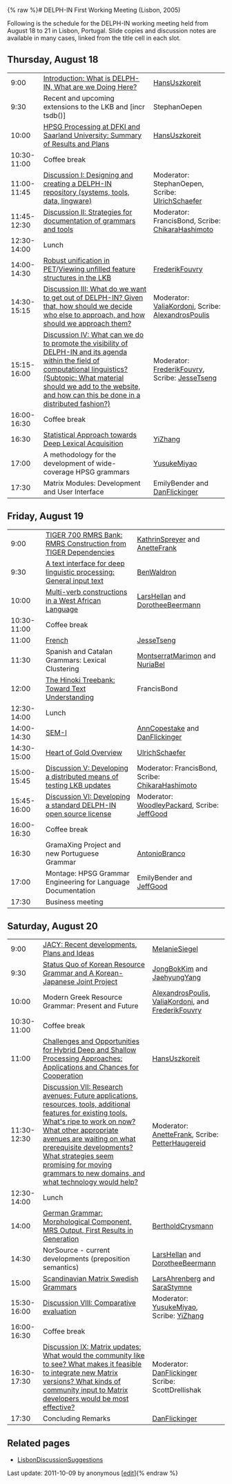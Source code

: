 {% raw %}# DELPH-IN First Working Meeting (Lisbon, 2005)

Following is the schedule for the DELPH-IN working meeting held from
August 18 to 21 in Lisbon, Portugal. Slide copies and discussion notes
are available in many cases, linked from the title cell in each slot.

## Thursday, August 18

|             |                                                                                                                                                                                                                                                                            |                                                                                        |
|-------------|----------------------------------------------------------------------------------------------------------------------------------------------------------------------------------------------------------------------------------------------------------------------------|----------------------------------------------------------------------------------------|
| 9:00        | [Introduction: What is DELPH-IN, What are we Doing Here?](http://www.dfki.de/~hansu/delphin/DELPH-IN-Lisbon_Intro.pdf)                                                                                                                                                     | [HansUszkoreit](https://delph-in.github.io/docs/garage/HansUszkoreit)                                                         |
| 9:30        | Recent and upcoming extensions to the LKB and \[incr tsdb()\]                                                                                                                                                                                                              | StephanOepen                                                           |
| 10:00       | [HPSG Processing at DFKI and Saarland University: Summary of Results and Plans](http://www.dfki.de/~hansu/delphin/DELPH-IN-Lisbon_Saarbruecken.pdf)                                                                                                                        | [HansUszkoreit](https://delph-in.github.io/docs/garage/HansUszkoreit)                                                         |
| 10:30-11:00 | Coffee break                                                                                                                                                                                                                                                               |                                                                                        |
| 11:00-11:45 | [Discussion I: Designing and creating a DELPH-IN repository (systems, tools, data, lingware)](https://delph-in.github.io/docs/summits/LisbonRepositoryDiscussion)                                                                                                                                                  | Moderator: StephanOepen, Scribe: [UlrichSchaefer](https://delph-in.github.io/docs/garage/UlrichSchaefer)      |
| 11:45-12:30 | [Discussion II: Strategies for documentation of grammars and tools](https://delph-in.github.io/docs/summits/LisbonDocumentationDiscussion)                                                                                                                                                                         | Moderator: FrancisBond, Scribe: [ChikaraHashimoto](https://delph-in.github.io/docs/garage/ChikaraHashimoto)    |
| 12:30-14:00 | Lunch                                                                                                                                                                                                                                                                      |                                                                                        |
| 14:00-14:30 | [Robust unification in PET](http://www.coli.uni-saarland.de/~fouvry/files/rcu.pdf)/[Viewing unfilled feature structures in the LKB](http://www.coli.uni-saarland.de/~fouvry/files/unfilling.pdf)                                                                           | [FrederikFouvry](https://delph-in.github.io/docs/garage/FrederikFouvry)                                                       |
| 14:30-15:15 | [Discussion III: What do we want to get out of DELPH-IN? Given that, how should we decide who else to approach, and how should we approach them?](https://delph-in.github.io/docs/summits/LisbonExpectationsDiscussion)                                                                                            | Moderator: [ValiaKordoni](https://delph-in.github.io/docs/garage/ValiaKordoni), Scribe: [AlexandrosPoulis](/AlexandrosPoulis) |
| 15:15-16:00 | [Discussion IV: What can we do to promote the visibility of DELPH-IN and its agenda within the field of computational linguistics? (Subtopic: What material should we add to the website, and how can this be done in a distributed fashion?)](https://delph-in.github.io/docs/summits/LisbonVisibilityDiscussion) | Moderator: [FrederikFouvry](https://delph-in.github.io/docs/garage/FrederikFouvry), Scribe: [JesseTseng](https://delph-in.github.io/docs/garage/JesseTseng)          |
| 16:00-16:30 | Coffee break                                                                                                                                                                                                                                                               |                                                                                        |
| 16:30       | [Statistical Approach towards Deep Lexical Acquisition](http://www.coli.uni-saarland.de/~yzhang/files/delphin-lisbon.pdf)                                                                                                                                                  | [YiZhang](https://delph-in.github.io/docs/garage/YiZhang)                                                                     |
| 17:00       | A methodology for the development of wide-coverage HPSG grammars                                                                                                                                                                                                           | [YusukeMiyao](/YusukeMiyao)                                                            |
| 17:30       | Matrix Modules: Development and User Interface                                                                                                                                                                                                                             | EmilyBender and [DanFlickinger](https://delph-in.github.io/docs/garage/DanFlickinger)                          |

## Friday, August 19

|             |                                                                                                                                                                                  |                                                                                     |
|-------------|----------------------------------------------------------------------------------------------------------------------------------------------------------------------------------|-------------------------------------------------------------------------------------|
| 9:00        | [TIGER 700 RMRS Bank: RMRS Construction from TIGER Dependencies](http://www.dfki.de/~frank/delphin-tiger_700_rmrs.pdf)                                                           | [KathrinSpreyer](/KathrinSpreyer) and [AnetteFrank](/AnetteFrank)                   |
| 9:30        | [A text interface for deep linguistic processing: General input text](http://www.cl.cam.ac.uk/~bmw20/Papers/DELPHIN05-A_%22text_interface%22_for_deep_linguistic_processing.pdf) | [BenWaldron](https://delph-in.github.io/docs/garage/BenWaldron)                                                            |
| 10:00       | [Multi-verb constructions in a West African Language](http://www.ling.hf.ntnu.no/nufu/DELPH-IN2005.pdf)                                                                          | [LarsHellan](/LarsHellan) and [DorotheeBeermann](/DorotheeBeermann)                 |
| 10:30-11:00 | Coffee break                                                                                                                                                                     |                                                                                     |
| 11:00       | [French](http://www.loria.fr/~tseng/files/tseng-delphin.pdf)                                                                                                                     | [JesseTseng](https://delph-in.github.io/docs/garage/JesseTseng)                                                            |
| 11:30       | Spanish and Catalan Grammars: Lexical Clustering                                                                                                                                 | [MontserratMarimon](/MontserratMarimon) and [NuriaBel](/NuriaBel)                   |
| 12:00       | [The Hinoki Treebank: Toward Text Understanding](http://www.kecl.ntt.co.jp/icl/mtg/members/bond/pubs/2005-delphin-hinoki.pdf)                                                    | FrancisBond                                                          |
| 12:30-14:00 | Lunch                                                                                                                                                                            |                                                                                     |
| 14:00-14:30 | [SEM-I](http://lingo.stanford.edu/dan/semi.lisbon.2005.pdf)                                                                                                                      | [AnnCopestake](https://delph-in.github.io/docs/garage/AnnCopestake) and [DanFlickinger](https://delph-in.github.io/docs/garage/DanFlickinger)                     |
| 14:30-15:00 | [Heart of Gold Overview](http://www.dfki.de/~uschaefer/heartofgold_delph-in.pdf)                                                                                                 | [UlrichSchaefer](https://delph-in.github.io/docs/garage/UlrichSchaefer)                                                    |
| 15:00-15:45 | [Discussion V: Developing a distributed means of testing LKB updates](https://delph-in.github.io/docs/summits/LisbonTestingDiscussion)                                                                                   | Moderator: FrancisBond, Scribe: [ChikaraHashimoto](https://delph-in.github.io/docs/garage/ChikaraHashimoto) |
| 15:45-16:00 | [Discussion VI: Developing a standard DELPH-IN open source license](https://delph-in.github.io/docs/summits/LisbonLicensingDiscussion)                                                                                   | Moderator: [WoodleyPackard](/WoodleyPackard), Scribe: [JeffGood](https://delph-in.github.io/docs/garage/JeffGood)          |
| 16:00-16:30 | Coffee break                                                                                                                                                                     |                                                                                     |
| 16:30       | GramaXing Project and new Portuguese Grammar                                                                                                                                     | [AntonioBranco](https://delph-in.github.io/docs/garage/AntonioBranco)                                                      |
| 17:00       | Montage: HPSG Grammar Engineering for Language Documentation                                                                                                                     | EmilyBender and [JeffGood](https://delph-in.github.io/docs/garage/JeffGood)                                 |
| 17:30       | Business meeting                                                                                                                                                                 |                                                                                     |

## Saturday, August 20

|             |                                                                                                                                                                                                                                                                                                                                                           |                                                                                                           |
|-------------|-----------------------------------------------------------------------------------------------------------------------------------------------------------------------------------------------------------------------------------------------------------------------------------------------------------------------------------------------------------|-----------------------------------------------------------------------------------------------------------|
| 9:00        | [JACY: Recent developments, Plans and Ideas](http://www.dfki.de/~siegel/JACY-Lisbon-2005-08.pdf)                                                                                                                                                                                                                                                          | [MelanieSiegel](/MelanieSiegel)                                                                           |
| 9:30        | [Status Quo of Korean Resource Grammar and A Korean-Japanese Joint Project](http://andante.kangnam.ac.kr/~jhyang/down/lisbon-korean.pdf)                                                                                                                                                                                                                  | [JongBokKim](https://delph-in.github.io/docs/garage/JongBokKim) and [JaehyungYang](/JaehyungYang)                                                |
| 10:00       | Modern Greek Resource Grammar: Present and Future                                                                                                                                                                                                                                                                                                         | [AlexandrosPoulis](/AlexandrosPoulis), [ValiaKordoni](https://delph-in.github.io/docs/garage/ValiaKordoni), and [FrederikFouvry](https://delph-in.github.io/docs/garage/FrederikFouvry) |
| 10:30-11:00 | Coffee break                                                                                                                                                                                                                                                                                                                                              |                                                                                                           |
| 11:00       | [Challenges and Opportunities for Hybrid Deep and Shallow Processing Approaches: Applications and Chances for Cooperation](http://www.dfki.de/~hansu/delphin/DELPH-IN-Lisbon_Hybrid.pdf)                                                                                                                                                                  | [HansUszkoreit](https://delph-in.github.io/docs/garage/HansUszkoreit)                                                                            |
| 11:30-12:30 | [Discussion VII: Research avenues: Future applications, resources, tools, additional features for existing tools. What's ripe to work on now? What other appropriate avenues are waiting on what prerequisite developments? What strategies seem promising for moving grammars to new domains, and what technology would help?](https://delph-in.github.io/docs/summits/LisbonResearchDiscussion) | Moderator: [AnetteFrank](/AnetteFrank), Scribe: [PetterHaugereid](https://delph-in.github.io/docs/garage/PetterHaugereid)                        |
| 12:30-14:00 | Lunch                                                                                                                                                                                                                                                                                                                                                     |                                                                                                           |
| 14:00       | [German Grammar: Morphological Component, MRS Output, First Results in Generation](http://www.dfki.de/~crysmann/GerGram.pdf)                                                                                                                                                                                                                              | [BertholdCrysmann](https://delph-in.github.io/docs/garage/BertholdCrysmann)                                                                      |
| 14:30       | NorSource - current developments (preposition semantics)                                                                                                                                                                                                                                                                                                  | [LarsHellan](/LarsHellan) and [DorotheeBeermann](/DorotheeBeermann)                                       |
| 15:00       | [Scandinavian Matrix Swedish Grammars](http://www.ida.liu.se/~lah/delphin/LisbonAug05-Lkpg.pdf)                                                                                                                                                                                                                                                           | [LarsAhrenberg](/LarsAhrenberg) and [SaraStymne](https://delph-in.github.io/docs/garage/SaraStymne)                                              |
| 15:30-16:00 | [Discussion VIII: Comparative evaluation](https://delph-in.github.io/docs/summits/LisbonEvaluationDiscussion)                                                                                                                                                                                                                                                                                     | Moderator: [YusukeMiyao](/YusukeMiyao), Scribe: [YiZhang](https://delph-in.github.io/docs/garage/YiZhang)                                        |
| 16:00-16:30 | Coffee break                                                                                                                                                                                                                                                                                                                                              |                                                                                                           |
| 16:30-17:30 | [Discussion IX: Matrix updates: What would the community like to see? What makes it feasible to integrate new Matrix versions? What kinds of community input to Matrix developers would be most effective?](https://delph-in.github.io/docs/summits/LisbonMatrixDiscussion)                                                                                                                       | Moderator: [DanFlickinger](https://delph-in.github.io/docs/garage/DanFlickinger) Scribe: ScottDrellishak                      |
| 17:30       | Concluding Remarks                                                                                                                                                                                                                                                                                                                                        | [DanFlickinger](https://delph-in.github.io/docs/garage/DanFlickinger)                                                                            |

## Related pages

- [LisbonDiscussionSuggestions](https://delph-in.github.io/docs/summits/LisbonDiscussionSuggestions)

Last update: 2011-10-09 by anonymous [[edit](https://github.com/delph-in/docs/wiki/LisbonScheduleIdeas/_edit)]{% endraw %}